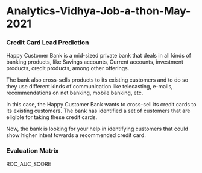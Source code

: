 # Analytics-Vidhya-Job-a-thon-May-2021

### Credit Card Lead Prediction

Happy Customer Bank is a mid-sized private bank that deals in all kinds of banking products, like Savings accounts, Current accounts, investment products, credit products, among other offerings.

The bank also cross-sells products to its existing customers and to do so they use different kinds of communication like telecasting, e-mails, recommendations on net banking, mobile banking, etc.

In this case, the Happy Customer Bank wants to cross-sell its credit cards to its existing customers. The bank has identified a set of customers that are eligible for taking these credit cards.

Now, the bank is looking for your help in identifying customers that could show higher intent towards a recommended credit card.

### Evaluation Matrix

ROC_AUC_SCORE
